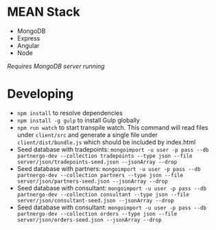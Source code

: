 # MEAN Stack
* MongoDB
* Express
* Angular
* Node

*Requires MongoDB server running*

# Developing

* `npm install` to resolve dependencies
* `npm install -g gulp` to install Gulp globally
* `npm run watch` to start transpile watch. This command will read files under `client/src` and generate a single file under `client/dist/bundle.js` which should be included by index.html
* Seed database with tradepoints: `mongoimport -u user -p pass --db partnergo-dev --collection tradepoints --type json --file server/json/tradepoints-seed.json --jsonArray --drop`
* Seed database with partners: `mongoimport -u user -p pass --db partnergo-dev --collection partners --type json --file server/json/partners-seed.json --jsonArray --drop`
* Seed database with consultant: `mongoimport -u user -p pass --db partnergo-dev --collection consultant --type json --file server/json/consultant-seed.json --jsonArray --drop`
* Seed database with consultant: `mongoimport -u user -p pass --db partnergo-dev --collection orders --type json --file server/json/orders-seed.json --jsonArray --drop`
